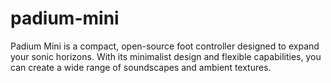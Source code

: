 # padium-mini
Padium Mini is a compact, open-source foot controller designed to expand your sonic horizons. With its minimalist design and flexible capabilities, you can create a wide range of soundscapes and ambient textures.
